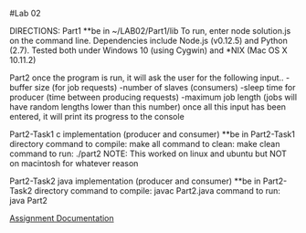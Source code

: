 #Lab 02


DIRECTIONS:
Part1
**be in ~/LAB02/Part1/lib
To run, enter node solution.js on the command line.
Dependencies include Node.js (v0.12.5) and Python (2.7). 
Tested both under Windows 10 (using Cygwin) and *NIX (Mac OS X 10.11.2)

Part2
once the program is run, it will ask the user for the following input..
 -buffer size (for job requests)
 -number of slaves (consumers)
 -sleep time for producer (time between producing requests)
 -maximum job length (jobs will have random lengths lower than this number)
 once all this input has been entered, it will print its progress to the console

 Part2-Task1 c implementation (producer and consumer)
 **be in Part2-Task1 directory
 command to compile:   make all
 command to clean:     make clean
 command to run:       ./part2
 NOTE: This worked on linux and ubuntu but NOT on macintosh for whatever reason

Part2-Task2 java implementation (producer and consumer)
**be in Part2-Task2 directory
command to compile:   javac Part2.java
command to run:       java Part2




[Assignment Documentation](https://docs.google.com/document/d/1t_9mq4EzNik-Z-3P68Iqtk3kEmYPcbWbeMQGZWOOVeE/edit)
